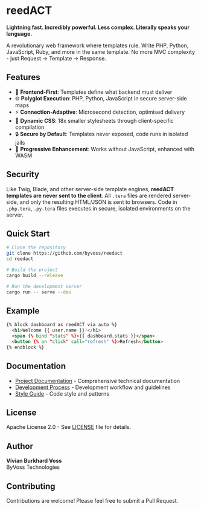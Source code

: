 # reedACT

**Lightning fast. Incredibly powerful. Less complex. Literally speaks your language.**

A revolutionary web framework where templates rule. Write PHP, Python, JavaScript, Ruby, and more in the same template. No more MVC complexity - just Request → Template → Response.

## Features

- 🎯 **Frontend-First**: Templates define what backend must deliver
- 🌐 **Polyglot Execution**: PHP, Python, JavaScript in secure server-side maps
- ⚡ **Connection-Adaptive**: Microsecond detection, optimised delivery
- 🎨 **Dynamic CSS**: 18x smaller stylesheets through client-specific compilation
- 🔒 **Secure by Default**: Templates never exposed, code runs in isolated jails
- 🚀 **Progressive Enhancement**: Works without JavaScript, enhanced with WASM

## Security

Like Twig, Blade, and other server-side template engines, **reedACT templates are never sent to the client**. All `.tera` files are rendered server-side, and only the resulting HTML/JSON is sent to browsers. Code in `.php.tera`, `.py.tera` files executes in secure, isolated environments on the server.

## Quick Start

```bash
# Clone the repository
git clone https://github.com/byvoss/reedact
cd reedact

# Build the project
cargo build --release

# Run the development server
cargo run -- serve --dev
```

## Example

```html
{% block dashboard as reedACT via auto %}
  <h1>Welcome {{ user.name }}!</h1>
  <span {% bind "stats" %}>{{ dashboard.stats }}</span>
  <button {% on "click" call="refresh" %}>Refresh</button>
{% endblock %}
```

## Documentation

- [Project Documentation](docs/reference/reedact-project.md) - Comprehensive technical documentation
- [Development Process](docs/PROCESS_GUIDE.md) - Development workflow and guidelines
- [Style Guide](docs/STYLE_GUIDE.md) - Code style and patterns

## License

Apache License 2.0 - See [LICENSE](LICENSE) file for details.

## Author

**Vivian Burkhard Voss**  
ByVoss Technologies

## Contributing

Contributions are welcome! Please feel free to submit a Pull Request.